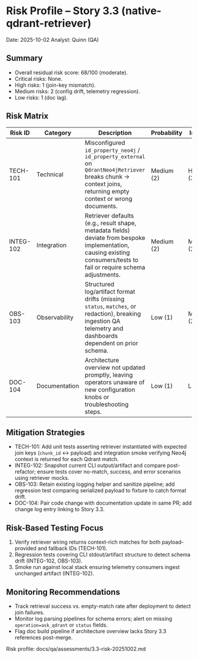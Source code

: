# Risk Profile – Story 3.3 (native-qdrant-retriever)

Date: 2025-10-02
Analyst: Quinn (QA)

## Summary
- Overall residual risk score: 68/100 (moderate).
- Critical risks: None.
- High risks: 1 (join-key mismatch).
- Medium risks: 2 (config drift, telemetry regression).
- Low risks: 1 (doc lag).

## Risk Matrix

| Risk ID | Category | Description | Probability | Impact | Score | Priority |
| --- | --- | --- | --- | --- | --- | --- |
| TECH-101 | Technical | Misconfigured `id_property_neo4j` / `id_property_external` on `QdrantNeo4jRetriever` breaks chunk → context joins, returning empty context or wrong documents. | Medium (2) | High (3) | 6 | High |
| INTEG-102 | Integration | Retriever defaults (e.g., result shape, metadata fields) deviate from bespoke implementation, causing existing consumers/tests to fail or require schema adjustments. | Medium (2) | Medium (2) | 4 | Medium |
| OBS-103 | Observability | Structured log/artifact format drifts (missing `status`, `matches`, or redaction), breaking ingestion QA telemetry and dashboards dependent on prior schema. | Low (1) | Medium (2) | 2 | Medium |
| DOC-104 | Documentation | Architecture overview not updated promptly, leaving operators unaware of new configuration knobs or troubleshooting steps. | Low (1) | Low (1) | 1 | Low |

## Mitigation Strategies
- TECH-101: Add unit tests asserting retriever instantiated with expected join keys (`chunk_id` ↔ payload) and integration smoke verifying Neo4j context is returned for each Qdrant match.
- INTEG-102: Snapshot current CLI output/artifact and compare post-refactor; ensure tests cover no-match, success, and error scenarios using retriever mocks.
- OBS-103: Retain existing logging helper and sanitize pipeline; add regression test comparing serialized payload to fixture to catch format drift.
- DOC-104: Pair code change with documentation update in same PR; add change log entry linking to Story 3.3.

## Risk-Based Testing Focus
1. Verify retriever wiring returns context-rich matches for both payload-provided and fallback IDs (TECH-101).
2. Regression tests covering CLI stdout/artifact structure to detect schema drift (INTEG-102, OBS-103).
3. Smoke run against local stack ensuring telemetry consumers ingest unchanged artifact (INTEG-102).

## Monitoring Recommendations
- Track retrieval success vs. empty-match rate after deployment to detect join failures.
- Monitor log parsing pipelines for schema errors; alert on missing `operation=ask_qdrant` or `status` fields.
- Flag doc build pipeline if architecture overview lacks Story 3.3 references post-merge.

Risk profile: docs/qa/assessments/3.3-risk-20251002.md
